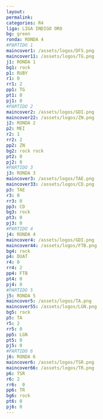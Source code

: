 ```yaml
---
layout: 
permalink: 
categories: R4
liga: LIGA INDIGO ORO
bg: green
ronda: RONDA 4
#PARTIDO 1
maincover1: /assets/logos/DFS.png
maincover11: /assets/logos/TG.png
j1: RONDA 1
bg1: rock
p1: RUBY
r1: 0
rr1: 2
pp1: TG
pt1: 0
pj1: 0
#PARTIDO 2
maincover2: /assets/logos/GDI.png
maincover22: /assets/logos/ZN.png
j2: RONDA 2
p2: MEI
r2: 1
rr2: 2
pp2: ZN
bg2: rock rock
pt2: 0
pj2: 0
#PARTIDO 3
j3: RONDA 3
maincover3: /assets/logos/TAE.png
maincover33: /assets/logos/CD.png
p3: TAE
r3: 0
rr3: 0
pp3: CD
bg3: rock
pt3: 0
pj3: 0
#PARTIDO 4
j4: RONDA 4
maincover4: /assets/logos/GDI.png
maincover44: /assets/logos/FTB.png
bg4: rock 
p4: DUAT
r4: 0
rr4: 2
pp4: FTB
pt4: 0
pj4: 0
#PARTIDO 5
j5: RONDA 5
maincover5: /assets/logos/TA.png
maincover55: /assets/logos/LGN.png
bg5: rock 
p5: TA
r5: 2
rr5: 0
pp5: LGN
pt5: 0
pj5: 0
#PARTIDO 6
j6: RONDA 6
maincover6: /assets/logos/TSR.png
maincover66: /assets/logos/TR.png
p6: TSR
r6: 2
rr6:  0
pp6: TR
bg6: rock
pt6: 0
pj6: 0
---
```


